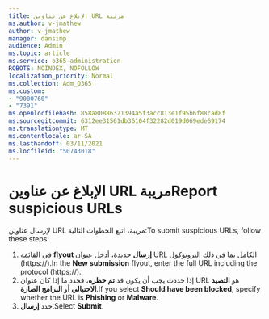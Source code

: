 ```yaml
---
title: الإبلاغ عن عناوين URL مريبة
ms.author: v-jmathew
author: v-jmathew
manager: dansimp
audience: Admin
ms.topic: article
ms.service: o365-administration
ROBOTS: NOINDEX, NOFOLLOW
localization_priority: Normal
ms.collection: Adm_O365
ms.custom:
- "9000760"
- "7391"
ms.openlocfilehash: 858a80886321394a5f3acc813e1f95b6f88cad8f
ms.sourcegitcommit: 6312ee31561db36104f32282d019d069ede69174
ms.translationtype: MT
ms.contentlocale: ar-SA
ms.lasthandoff: 03/11/2021
ms.locfileid: "50743018"
---
```

# <a name="report-suspicious-urls"></a><span data-ttu-id="a998d-102">الإبلاغ عن عناوين URL مريبة</span><span class="sxs-lookup"><span data-stu-id="a998d-102">Report suspicious URLs</span></span>

<span data-ttu-id="a998d-103">لإرسال عناوين URL مريبة، اتبع الخطوات التالية:</span><span class="sxs-lookup"><span data-stu-id="a998d-103">To submit suspicious URLs, follow these steps:</span></span>

1. <span data-ttu-id="a998d-104">في القائمة **flyout إرسال** جديدة، أدخل عنوان URL الكامل بما في ذلك البروتوكول (https://).</span><span class="sxs-lookup"><span data-stu-id="a998d-104">In the **New submission** flyout, enter the full URL including the protocol (https://).</span></span>
2. <span data-ttu-id="a998d-105">إذا حددت يجب أن يكون قد **تم حظره**، فحدد ما إذا كان عنوان URL هو **التصيد الاحتيالي** أو **البرامج الضارة**.</span><span class="sxs-lookup"><span data-stu-id="a998d-105">If you select **Should have been blocked**, specify whether the URL is **Phishing** or **Malware**.</span></span>
3. <span data-ttu-id="a998d-106">حدد **إرسال**.</span><span class="sxs-lookup"><span data-stu-id="a998d-106">Select **Submit**.</span></span>
